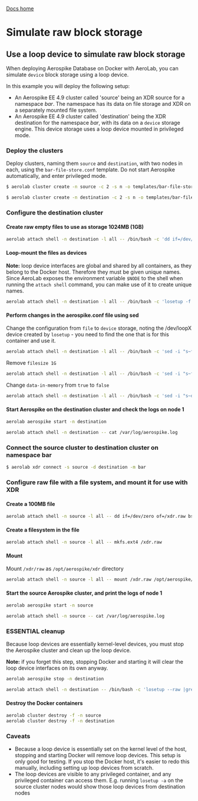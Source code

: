 [Docs home](../../../README.md)

# Simulate raw block storage


## Use a loop device to simulate raw block storage

When deploying Aerospike Database on Docker with AeroLab, you can simulate `device` block storage using a loop device.

In this example you will deploy the following setup:

* An Aerospike EE 4.9 cluster called 'source' being an XDR source for a namespace _bar_. The namespace has its data on file storage and XDR on a separately mounted file system.
* An Aerospike EE 4.9 cluster called 'destination' being the XDR destination for the namespace _bar_, with its data on a `device` storage engine. This device storage uses a loop device mounted in privileged mode.

### Deploy the clusters

Deploy clusters, naming them `source` and `destination`, with two nodes in each, using the `bar-file-store.conf` template. Do not start Aerospike automatically, and enter privileged mode.

```bash
$ aerolab cluster create -n source -c 2 -s n -o templates/bar-file-store.conf --privileged -v 4.9.0.32
```

```bash
$ aerolab cluster create -n destination -c 2 -s n -o templates/bar-file-store.conf --privileged -v 4.9.0.32
```

### Configure the destination cluster

#### Create raw empty files to use as storage 1024MB (1GB)

```bash
aerolab attach shell -n destination -l all -- /bin/bash -c 'dd if=/dev/zero of=/store$NODE.raw bs=1M count=1024'
```

#### Loop-mount the files as devices

**Note:** loop device interfaces are global and shared by all containers, as they belong to the Docker host. Therefore they must be given unique names.
Since AeroLab exposes the environment variable `$NODE` to the shell when running the `attach shell` command, you can make use of it to create unique names.

```bash
aerolab attach shell -n destination -l all -- /bin/bash -c 'losetup -f /store$NODE.raw'
```

#### Perform changes in the aerospike.conf file using sed

Change the configuration from `file` to `device` storage,  noting the /dev/loopX device created by `losetup` - you need to find the one that is for this container and use it.

```bash
aerolab attach shell -n destination -l all -- /bin/bash -c 'sed -i "s~file /opt/aerospike/data/bar.dat~device $(losetup --raw |grep store$NODE.raw |cut -d " " -f 1)~g" /etc/aerospike/aerospike.conf'
```

Remove `filesize 1G`

```bash
aerolab attach shell -n destination -l all -- /bin/bash -c 'sed -i "s~filesize 1G~~g" /etc/aerospike/aerospike.conf'
```

Change `data-in-memory` from `true` to `false`

```bash
aerolab attach shell -n destination -l all -- /bin/bash -c 'sed -i "s~data-in-memory true~data-in-memory false~g" /etc/aerospike/aerospike.conf'
```

#### Start Aerospike on the destination cluster and check the logs on node 1

```bash
aerolab aerospike start -n destination

aerolab attach shell -n destination -- cat /var/log/aerospike.log
```

### Connect the source cluster to destination cluster on namespace bar

```bash
$ aerolab xdr connect -s source -d destination -m bar
```

### Configure raw file with a file system, and mount it for use with XDR

#### Create a 100MB file

```bash
aerolab attach shell -n source -l all -- dd if=/dev/zero of=/xdr.raw bs=1M count=100MB
```

#### Create a filesystem in the file

```bash
aerolab attach shell -n source -l all -- mkfs.ext4 /xdr.raw
```

#### Mount

Mount `/xdr/raw` as `/opt/aerospike/xdr` directory

```bash
aerolab attach shell -n source -l all -- mount /xdr.raw /opt/aerospike/xdr
```

#### Start the source Aerospike cluster, and print the logs of node 1

```bash
aerolab aerospike start -n source

aerolab attach shell -n source -- cat /var/log/aerospike.log
```

### ESSENTIAL cleanup

Because loop devices are essentially kernel-level devices, you must stop the Aerospike cluster and clean up the loop device.

**Note:** if you forget this step, stopping Docker and starting it will clear the loop device interfaces on its own anyway.

```bash
aerolab aerospike stop -n destination

aerolab attach shell -n destination -- /bin/bash -c 'losetup --raw |grep store |grep raw |cut -d " " -f 1 |while read line; do losetup -d $line; done'
```

#### Destroy the Docker containers

```bash
aerolab cluster destroy -f -n source
aerolab cluster destroy -f -n destination
```

### Caveats

* Because a loop device is essentially set on the kernel level of the host, stopping and starting Docker will remove loop devices. This setup is only good for testing. If you stop the Docker host, it's easier to redo this manually, including setting up loop devices from scratch.
* The loop devices are visible to any privileged container, and any privileged container can access them. E.g. running `losetup -a` on the source cluster nodes would show those loop devices from destination nodes
